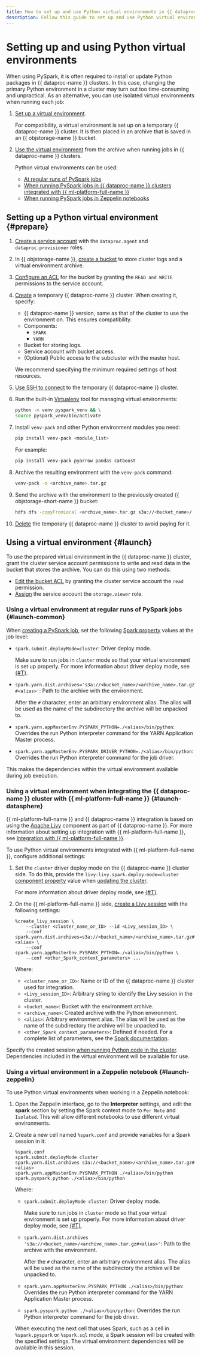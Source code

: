 ```yaml
---
title: How to set up and use Python virtual environments in {{ dataproc-full-name }}
description: Follow this guide to set up and use Python virtual environments.
---
```


# Setting up and using Python virtual environments

When using PySpark, it is often required to install or update Python packages in {{ dataproc-name }} clusters. In this case, changing the primary Python environment in a cluster may turn out too time-consuming and unpractical. As an alternative, you can use isolated virtual environments when running each job:

1. [Set up a virtual environment](#prepare).

   For compatibility, a virtual environment is set up on a temporary {{ dataproc-name }} cluster. It is then placed in an archive that is saved in an {{ objstorage-name }} bucket.

1. [Use the virtual environment](#launch) from the archive when running jobs in {{ dataproc-name }} clusters.

   Python virtual environments can be used:

   * [At regular runs of PySpark jobs](#launch-common)
   * [When running PySpark jobs in {{ dataproc-name }} clusters integrated with {{ ml-platform-full-name }}](#launch-datasphere)
   * [When running PySpark jobs in Zeppelin notebooks](#launch-zeppelin)

## Setting up a Python virtual environment {#prepare}

1. [Create a service account](../../iam/operations/sa/create.md) with the `dataproc.agent` and `dataproc.provisioner` roles.
1. In {{ objstorage-name }}, [create a bucket](../../storage/operations/buckets/create.md) to store cluster logs and a virtual environment archive.
1. [Configure an ACL](../../storage/operations/buckets/edit-acl.md) for the bucket by granting the `READ and WRITE` permissions to the service account.
1. [Create](./cluster-create.md) a temporary {{ dataproc-name }} cluster. When creating it, specify:

   * {{ dataproc-name }} version, same as that of the cluster to use the environment on. This ensures compatibility.
   * Components:
      * `SPARK`
      * `YARN`
   * Bucket for storing logs.
   * Service account with bucket access.
   * (Optional) Public access to the subcluster with the master host.

   We recommend specifying the minimum required settings of host resources.

1. [Use SSH to connect](./connect.md#data-proc-ssh) to the temporary {{ dataproc-name }} cluster.
1. Run the built-in [Virtualenv](https://spark.apache.org/docs/latest/api/python/user_guide/python_packaging.html#using-virtualenv) tool for managing virtual environments:

   ```bash
   python -m venv pyspark_venv && \
   source pyspark_venv/bin/activate
   ```

1. Install `venv-pack` and other Python environment modules you need:

   ```bash
   pip install venv-pack <module_list>
   ```

   For example:

   ```bash
   pip install venv-pack pyarrow pandas catboost
   ```

1. Archive the resulting environment with the `venv-pack` command:

   ```bash
   venv-pack -o <archive_name>.tar.gz
   ```

1. Send the archive with the environment to the previously created {{ objstorage-short-name }} bucket:

   ```bash
   hdfs dfs -copyFromLocal <archive_name>.tar.gz s3a://<bucket_name>/
   ```

1. [Delete](./cluster-delete.md) the temporary {{ dataproc-name }} cluster to avoid paying for it.

## Using a virtual environment {#launch}

To use the prepared virtual environment in the {{ dataproc-name }} cluster, grant the cluster service account permissions to write and read data in the bucket that stores the archive. You can do this using two methods:

* [Edit the bucket ACL](../../storage/operations/objects/edit-acl.md) by granting the cluster service account the `read` permission.
* [Assign](../../iam/operations/roles/grant.md) the service account the `storage.viewer` role.

### Using a virtual environment at regular runs of PySpark jobs {#launch-common}

When [creating a PySpark job](./jobs-pyspark.md#create), set the following [Spark property](https://spark.apache.org/docs/latest/configuration.html) values at the job level:

* `spark.submit.deployMode=cluster`: Driver deploy mode.

   Make sure to run jobs in `cluster` mode so that your virtual environment is set up properly. For more information about driver deploy mode, see [{#T}](../concepts/spark-sql.md#resource-management).

* `spark.yarn.dist.archives='s3a://<bucket_name>/<archive_name>.tar.gz#<alias>'`: Path to the archive with the environment.

   After the `#` character, enter an arbitrary environment alias. The alias will be used as the name of the subdirectory the archive will be unpacked to.

* `spark.yarn.appMasterEnv.PYSPARK_PYTHON=./<alias>/bin/python`: Overrides the run Python interpreter command for the YARN Application Master process.
* `spark.yarn.appMasterEnv.PYSPARK_DRIVER_PYTHON=./<alias>/bin/python`: Overrides the run Python interpreter command for the job driver.

This makes the dependencies within the virtual environment available during job execution.

### Using a virtual environment when integrating the {{ dataproc-name }} cluster with {{ ml-platform-full-name }} {#launch-datasphere}

{{ ml-platform-full-name }} and {{ dataproc-name }} integration is based on using the [Apache Livy](https://livy.apache.org/) component as part of {{ dataproc-name }}. For more information about setting up integration with {{ ml-platform-full-name }}, see [Integration with {{ ml-platform-full-name }}](../tutorials/datasphere-integration.md).

To use Python virtual environments integrated with {{ ml-platform-full-name }}, configure additional settings:

1. Set the `cluster` driver deploy mode on the {{ dataproc-name }} cluster side. To do this, provide the `livy:livy.spark.deploy-mode=cluster` [component property](../concepts/settings-list.md) value when [updating the cluster](./cluster-update.md).

   For more information about driver deploy mode, see [{#T}](../concepts/spark-sql.md#resource-management).

1. On the {{ ml-platform-full-name }} side, [create a Livy session](../../datasphere/concepts/data-processing.md#session) with the following settings:

   ```livy
   %create_livy_session \
       --cluster <cluster_name_or_ID> --id <Livy_session_ID> \
       --conf spark.yarn.dist.archives=s3a://<bucket_name>/<archive_name>.tar.gz#<alias> \
       --conf spark.yarn.appMasterEnv.PYSPARK_PYTHON=./<alias>/bin/python \
       --conf <other_Spark_context_parameters> ...
   ```

   Where:

   * `<cluster_name_or_ID>`: Name or ID of the {{ dataproc-name }} cluster used for integration.
   * `<Livy_session_ID>`: Arbitrary string to identify the Livy session in the cluster.
   * `<bucket_name>`: Bucket with the environment archive.
   * `<archive_name>`: Created archive with the Python environment.
   * `<alias>`: Arbitrary environment alias. The alias will be used as the name of the subdirectory the archive will be unpacked to.
   * `<other_Spark_context_parameters>`: Defined if needed. For a complete list of parameters, see the [Spark documentation](https://spark.apache.org/docs/latest/configuration.html#available-properties).

Specify the created session [when running Python code in the cluster](../../datasphere/concepts/data-processing.md#run-code). Dependencies included in the virtual environment will be available for use.

### Using a virtual environment in a Zeppelin notebook {#launch-zeppelin}

To use Python virtual environments when working in a Zeppelin notebook:

1. Open the Zeppelin interface, go to the **Interpreter** settings, and edit the **spark** section by setting the Spark context mode to `Per Note` and `Isolated`. This will allow different notebooks to use different virtual environments.
1. Create a new cell named `%spark.conf` and provide variables for a Spark session in it:

   ```spark
   %spark.conf
   spark.submit.deployMode cluster
   spark.yarn.dist.archives s3a://<bucket_name>/<archive_name>.tar.gz#<alias>
   spark.yarn.appMasterEnv.PYSPARK_PYTHON ./<alias>/bin/python
   spark.pyspark.python ./<alias>/bin/python
   ```

   Where:

   * `spark.submit.deployMode cluster`: Driver deploy mode.

      Make sure to run jobs in `cluster` mode so that your virtual environment is set up properly. For more information about driver deploy mode, see [{#T}](../concepts/spark-sql.md#resource-management).

   * `spark.yarn.dist.archives 's3a://<bucket_name>/<archive_name>.tar.gz#<alias>'`: Path to the archive with the environment.

      After the `#` character, enter an arbitrary environment alias. The alias will be used as the name of the subdirectory the archive will be unpacked to.

   * `spark.yarn.appMasterEnv.PYSPARK_PYTHON ./<alias>/bin/python`: Overrides the run Python interpreter command for the YARN Application Master process.
   * `spark.pyspark.python ./<alias>/bin/python`: Overrides the run Python interpreter command for the job driver.

   When executing the next cell that uses Spark, such as a cell in `%spark.pyspark` or `%spark.sql` mode, a Spark session will be created with the specified settings. The virtual environment dependencies will be available in this session.
